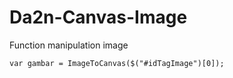 Da2n-Canvas-Image
=================

Function manipulation image


```
var gambar = ImageToCanvas($("#idTagImage")[0]);
```
